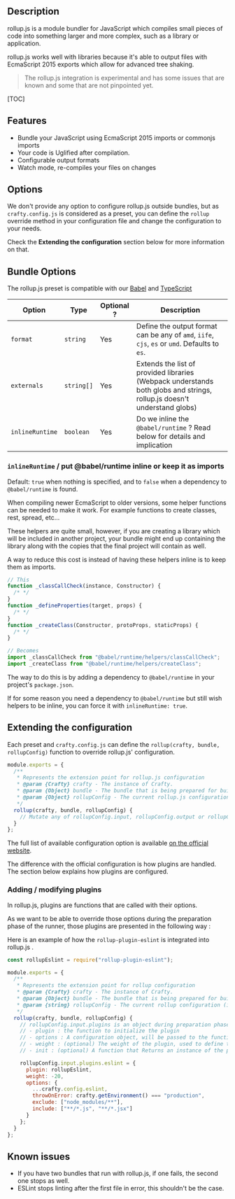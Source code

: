 ## Description

rollup.js is a module bundler for JavaScript which compiles small pieces of code
into something larger and more complex, such as a library or application.

rollup.js works well with libraries because it's able to output files with
EcmaScript 2015 exports which allow for advanced tree shaking.

> The rollup.js integration is experimental and has some issues that are known
> and some that are not pinpointed yet.

[TOC]

## Features

- Bundle your JavaScript using EcmaScript 2015 imports or commonjs imports
- Your code is Uglified after compilation.
- Configurable output formats
- Watch mode, re-compiles your files on changes

## Options

We don't provide any option to configure rollup.js outside bundles, but as
`crafty.config.js` is considered as a preset, you can define the `rollup`
override method in your configuration file and change the configuration to your
needs.

Check the **Extending the configuration** section below for more information on
that.

## Bundle Options

The rollup.js preset is compatible with our
[Babel](05_Packages/05_crafty-preset-babel.md) and
[TypeScript](05_Packages/05_crafty-preset-typescript.md)

| Option          | Type       | Optional ? | Description                                                                                                             |
| --------------- | ---------- | ---------- | ----------------------------------------------------------------------------------------------------------------------- |
| `format`        | `string`   | Yes        | Define the output format can be any of `amd`, `iife`, `cjs`, `es` or `umd`. Defaults to `es`.                           |
| `externals`     | `string[]` | Yes        | Extends the list of provided libraries (Webpack understands both globs and strings, rollup.js doesn't understand globs) |
| `inlineRuntime` | `boolean`  | Yes        | Do we inline the `@babel/runtime` ? Read below for details and implication                                              |

### `inlineRuntime` / put @babel/runtime inline or keep it as imports

Default: `true` when nothing is specified, and to `false` when a dependency to `@babel/runtime` is found.

When compiling newer EcmaScript to older versions, some helper functions can be needed to make it work. For example functions to create classes, rest, spread, etc...

These helpers are quite small, however, if you are creating a library which will be included in another project, your bundle might end up containing the library along with the copies that the final project will contain as well.

A way to reduce this cost is instead of having these helpers inline is to keep them as imports.

```javascript
// This
function _classCallCheck(instance, Constructor) {
  /* */
}
function _defineProperties(target, props) {
  /* */
}
function _createClass(Constructor, protoProps, staticProps) {
  /* */
}

// Becomes
import _classCallCheck from "@babel/runtime/helpers/classCallCheck";
import _createClass from "@babel/runtime/helpers/createClass";
```

The way to do this is by adding a dependency to `@babel/runtime` in your project's `package.json`.

If for some reason you need a dependency to `@babel/runtime` but still wish helpers to be inline, you can force it with `inlineRuntime: true`.

## Extending the configuration

Each preset and `crafty.config.js` can define the `rollup(crafty, bundle, rollupConfig)` function to override rollup.js' configuration.

```javascript
module.exports = {
  /**
   * Represents the extension point for rollup.js configuration
   * @param {Crafty} crafty - The instance of Crafty.
   * @param {Object} bundle - The bundle that is being prepared for build (name, input, source, destination)
   * @param {Object} rollupConfig - The current rollup.js configuration (input, output, watch)
   */
  rollup(crafty, bundle, rollupConfig) {
    // Mutate any of rollupConfig.input, rollupConfig.output or rollupConfig.watch to your liking
  }
};
```

The full list of available configuration option is available
[on the official website](https://rollupjs.org/#javascript-api).

The difference with the official configuration is how plugins are handled. The
section below explains how plugins are configured.

### Adding / modifying plugins

In rollup.js, plugins are functions that are called with their options.

As we want to be able to override those options during the preparation phase of
the runner, those plugins are presented in the following way :

Here is an example of how the `rollup-plugin-eslint` is integrated into
rollup.js .

```javascript
const rollupEslint = require("rollup-plugin-eslint");

module.exports = {
  /**
   * Represents the extension point for rollup configuration
   * @param {Crafty} crafty - The instance of Crafty.
   * @param {Object} bundle - The bundle that is being prepared for build (name, input, source, destination)
   * @param {string} rollupConfig - The current rollup configuration (input, output, watch)
   */
  rollup(crafty, bundle, rollupConfig) {
    // rollupConfig.input.plugins is an object during preparation phase with four possible keys :
    // - plugin : the function to initialize the plugin
    // - options : A configuration object, will be passed to the function as a first parameter upon initialization
    // - weight : (optional) The weight of the plugin, used to define the order in which the plugins are run (A weight of 0 is applied if this key is omitted)
    // - init : (optional) A function that Returns an instance of the plugin. The default is : `(plugin) => plugin.plugin(plugin.options)`

    rollupConfig.input.plugins.eslint = {
      plugin: rollupEslint,
      weight: -20,
      options: {
        ...crafty.config.eslint,
        throwOnError: crafty.getEnvironment() === "production",
        exclude: ["node_modules/**"],
        include: ["**/*.js", "**/*.jsx"]
      }
    };
  }
};
```

## Known issues

- If you have two bundles that run with rollup.js, if one fails, the second one
  stops as well.
- ESLint stops linting after the first file in error, this shouldn't be the
  case.
